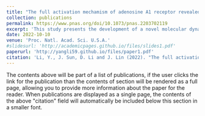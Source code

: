 ```yaml
---
title: "The full activation mechamism of adenosine A1 receptor revealed by GaMD and supervised GaMD (Su-GaMD) simulations."
collection: publications
permalink: https://www.pnas.org/doi/10.1073/pnas.2203702119
excerpt: 'This study presents the development of a novel molecular dynamics simulation approach called supervised Gaussian accelerated MD (Su-GaMD), which successfully simulates the full activation mechanism of the adenosine A1 receptor (A1R) within hundreds of nanoseconds. By revealing the recognition pathways of both the agonist and G protein to the G protein–coupled receptor (GPCR), this research provides valuable structural insights into A1R, potentially advancing drug discovery efforts for targeting this receptor.'
date: 2022-10-10
venue: 'Proc. Natl. Acad. Sci. U.S.A.'
#slidesurl: 'http://academicpages.github.io/files/slides1.pdf'
paperurl: 'http://yangli59.github.io/files/paper1.pdf'
citation: 'Li, Y., J. Sun, D. Li and J. Lin (2022). "The full activation mechanism of the adenosine A1 receptor revealed by GaMD and Su-GaMD simulations." Proc. Natl. Acad. Sci. U.S.A. 119(42): e2203702119.'
---
```


The contents above will be part of a list of publications, if the user clicks the link for the publication than the contents of section will be rendered as a full page, allowing you to provide more information about the paper for the reader. When publications are displayed as a single page, the contents of the above "citation" field will automatically be included below this section in a smaller font.
